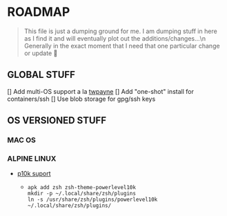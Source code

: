 # ROADMAP

> This file is just a dumping ground for me. I am dumping stuff in here as I find it and will eventually plot out the additions/changes...\n Generally in the exact moment that I need that one particular change or update 🤪

## GLOBAL STUFF

[] Add multi-OS support a la [twpayne]()
[] Add "one-shot" install for containers/ssh
[] Use blob storage for gpg/ssh keys

## OS VERSIONED STUFF

### MAC OS

### ALPINE LINUX

- [p10k suport](https://github.com/romkatv/powerlevel10k?tab=readme-ov-file#alpine-linux)
  - ```
    apk add zsh zsh-theme-powerlevel10k
    mkdir -p ~/.local/share/zsh/plugins
    ln -s /usr/share/zsh/plugins/powerlevel10k ~/.local/share/zsh/plugins/
    ```

